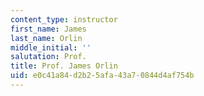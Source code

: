 ```yaml
---
content_type: instructor
first_name: James
last_name: Orlin
middle_initial: ''
salutation: Prof.
title: Prof. James Orlin
uid: e0c41a84-d2b2-5afa-43a7-0844d4af754b
---
```

